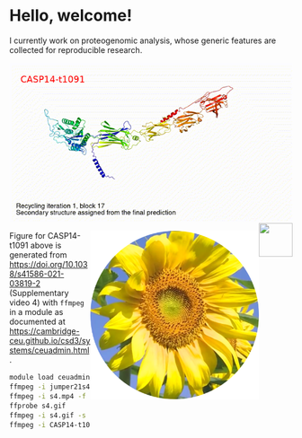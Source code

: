 # Hello, welcome!

I currently work on proteogenomic analysis, whose generic features are collected for reproducible research.

![Another beast being trained in town...](CASP14-t1091-text.gif)
<img src="https://jinghuazhao.github.io/assets/images/qr-logo.svg" align="right" width=60 height=60>

<img src="https://github.com/jinghuazhao/jinghuazhao/blob/master/gansubaiyin-circle.png" align="right" height="300" width="300" />

Figure for CASP14-t1091 above is generated from https://doi.org/10.1038/s41586-021-03819-2 (Supplementary video 4) with 
`ffmpeg` in a module as documented at <https://cambridge-ceu.github.io/csd3/systems/ceuadmin.html>.

```bash
module load ceuadmin/ffmpeg
ffmpeg -i jumper21s4.mp4 -ss 8 -t 8 s4.mp4
ffmpeg -i s4.mp4 -f gif s4.gif
ffprobe s4.gif
ffmpeg -i s4.gif -s 640x360 CASP14-t1091.gif
ffmpeg -i CASP14-t1091.gif -vf "drawtext=fontsize=20:text='CASP14-t1091':fontcolor=red:x=25:y=30" CASP14-t1091-text.gif
```
